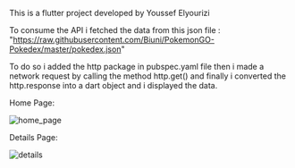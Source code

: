 This is a flutter project developed by Youssef Elyourizi

To consume the API i fetched the data from this json file : "https://raw.githubusercontent.com/Biuni/PokemonGO-Pokedex/master/pokedex.json"

To do so i added the http package in pubspec.yaml file
then i made a network request by calling the method http.get() and finally i converted the http.response into 
a dart object and i displayed the data.

Home Page:

![home_page](https://user-images.githubusercontent.com/79792251/231593984-4e93abc0-fb1e-456e-aa6a-b672c2d3d7f4.jpg)


Details Page:

![details](https://user-images.githubusercontent.com/79792251/231594033-0a3a614a-20ae-42f0-9004-60d0947401ec.jpg)



